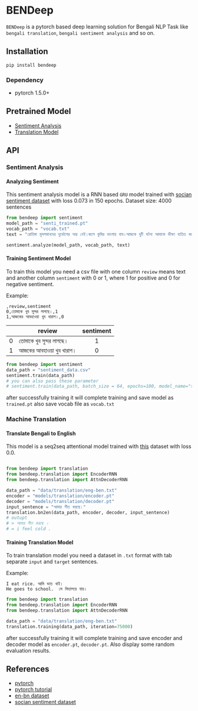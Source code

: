 # BENDeep

`BENDeep` is a pytorch based deep learning solution for Bengali NLP Task like `bengali translation`, `bengali sentiment analysis` and so on. 

## Installation

`pip install bendeep`

### Dependency
* pytorch 1.5.0+

## Pretrained Model
* [Sentiment Analysis](https://github.com/sagorbrur/bendeep/tree/master/models/sentiment)
* [Translation Model](https://github.com/sagorbrur/bendeep/tree/master/models/translation)


## API

### Sentiment Analysis

#### Analyzing Sentiment
This sentiment analysis model is a RNN based `GRU` model trained with [socian sentiment dataset](https://github.com/socian-ai/socian-bangla-sentiment-dataset-labeled) with loss 0.073 in 150 epochs.
Dataset size: 4000 sentences


```py
from bendeep import sentiment
model_path = "senti_trained.pt"
vocab_path = "vocab.txt"
text = "রোহিঙ্গা মুসলমানদের দুর্ভোগের অন্ত নেই।জলে কুমির ডাংগায় বাঘ।আজকে দুটি ঘটনা আমাকে ভীষণ ব্যতিত করেছে।নিরবে কিছুক্ষন অশ্রু বিসর্জন দিয়ে মনটাকে হাল্কা করার ব্যর্থ প্রয়াস চালিয়েছি।"

sentiment.analyze(model_path, vocab_path, text)

```
#### Training Sentiment Model
To train this model you need a csv file with one column `review` means text and another column `sentiment` with 0 or 1, where 1 for positive and 0 for negative sentiment.

Example:
```
,review,sentiment
0,তোমাকে খুব সুন্দর লাগছে।,1
1,আজকের আবহাওয়া খুব খারাপ।,0
```

|  | review           | sentiment  |
| ------- | ------------- | :-----:|
| 0 | তোমাকে খুব সুন্দর লাগছে। | 1 |
| 1 | আজকের আবহাওয়া খুব খারাপ। | 0|


```py
from bendeep import sentiment
data_path = "sentiment_data.csv"
sentiment.train(data_path)
# you can also pass these parameter
# sentiment.train(data_path, batch_size = 64, epochs=100, model_name="trained.pt")

```

after successfully training it will complete training and save model as `trained.pt` also save vocab file as `vocab.txt`


### Machine Translation

#### Translate Bengali to English

This model is a seq2seq attentional model trained with [this](https://github.com/sagorbrur/bendeep/tree/master/data) dataset with loss 0.0.

```py

from bendeep import translation
from bendeep.translation import EncoderRNN
from bendeep.translation import AttnDecoderRNN

data_path = "data/translation/eng-ben.txt"
encoder = "models/translation/encoder.pt"
decoder = "models/translation/decoder.pt"
input_sentence = "আমার শীত করছে।"
translation.bn2en(data_path, encoder, decoder, input_sentence)
# outupt
# > আমার শীত করছে ।
# = i feel cold .

```

#### Training Translation Model

To train translation model you need a dataset in `.txt` format with tab separate `input` and `target` sentences.

Example:

```
I eat rice. আমি ভাত খাই।
He goes to school.  সে বিদ্যালয়ে যায়।
```

```py
from bendeep import translation
from bendeep.translation import EncoderRNN
from bendeep.translation import AttnDecoderRNN

data_path = "data/translation/eng-ben.txt"
translation.training(data_path, iteration=75000)

```

after successfully training it will complete training and save encoder and decoder model as `encoder.pt`, `decoder.pt`. Also display some random evaluation results.


## References

* [pytorch](https://pytorch.org/)
* [pytorch tutorial](https://pytorch.org/tutorials/)
* [en-bn dataset](https://www.manythings.org/anki/)
* [socian sentiment dataset](https://github.com/socian-ai/socian-bangla-sentiment-dataset-labeled)





